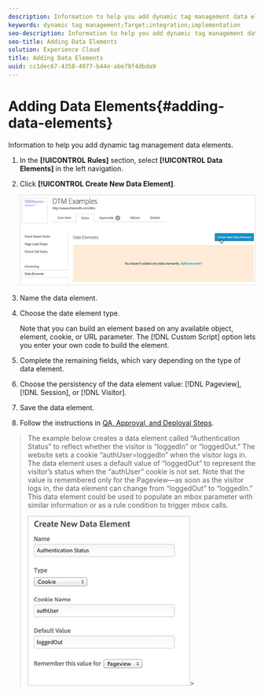 ```yaml
---
description: Information to help you add dynamic tag management data elements.
keywords: dynamic tag management;Target;integration;implementation
seo-description: Information to help you add dynamic tag management data elements.
seo-title: Adding Data Elements
solution: Experience Cloud
title: Adding Data Elements
uuid: cc1dec67-4358-4977-b44e-abe78f4dbda9
---
```


# Adding Data Elements{#adding-data-elements}

Information to help you add dynamic tag management data elements.

1. In the **[!UICONTROL Rules]** section, select **[!UICONTROL Data Elements]** in the left navigation.
1. Click **[!UICONTROL Create New Data Element]**.

   ![Step Result](assets/data_element.png)

1. Name the data element.
1. Choose the date element type.

   Note that you can build an element based on any available object, element, cookie, or URL parameter. The [!DNL Custom Script] option lets you enter your own code to build the element. 
1. Complete the remaining fields, which vary depending on the type of data element.
1. Choose the persistency of the data element value: [!DNL Pageview], [!DNL Session], or [!DNL Visitor].
1. Save the data element.
1. Follow the instructions in [QA, Approval, and Deployal Steps](../../../qa-approval-deployal-steps/qa-approval-deployal-steps.md#concept-8e4631e9f3c440edac488139576849ba).
>The example below creates a data element called “Authentication Status” to reflect whether the visitor is “loggedIn” or “loggedOut.” The website sets a cookie “authUser=loggedIn” when the visitor logs in. The data element uses a default value of “loggedOut” to represent the visitor’s status when the “authUser” cookie is not set. Note that the value is remembered only for the Pageview—as soon as the visitor logs in, the data element can change from “loggedOut” to “loggedIn.” This data element could be used to populate an mbox parameter with similar information or as a rule condition to trigger mbox calls. 
>
>![](assets/create_data_element.png)>

